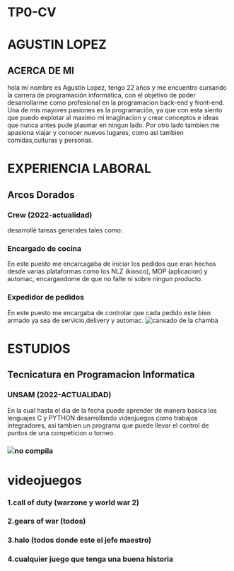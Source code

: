 # TP0-CV
# AGUSTIN LOPEZ
## ACERCA DE MI
hola mi nombre es Agustin Lopez, tengo 22 años y me encuentro cursando la carrera de programación informática, con el objetivo de poder desarrollarme como profesional en la programacion back-end y front-end. Una de mis mayores pasiones es la programación, ya que con esta siento que puedo explotar al maximo mi imaginacion y crear conceptos e ideas que nunca antes pude plasmar en ningun lado. Por otro lado tambien me apasiona viajar y conocer nuevos lugares, como asi tambien comidas,culturas y personas.
 # EXPERIENCIA LABORAL
## Arcos Dorados
### Crew (2022-actualidad)
desarrollé tareas generales tales como:
### Encargado de cocina
En este puesto me encarcagaba de iniciar los pedidos que eran hechos desde varias plataformas como los NLZ (kiosco), MOP (aplicacion) y automac, encargandome de que no falte ni sobre ningun producto.
### Expedidor de pedidos
En este puesto me encargaba de controlar que cada pedido este bien armado ya sea de servicio,delivery y automac.
![cansado de la chamba](https://cdn.memegenerator.es/imagenes/memes/thumb/33/18/33180148.jpg)

# ESTUDIOS
## Tecnicatura en Programacion Informatica
### UNSAM (2022-ACTUALIDAD)
En la cual hasta el dia de la fecha puede aprender de manera basica los lenguajes C y PYTHON desarrollando videojuegos como trabajos integradores, asi tambien un programa que puede llevar el control de puntos de una competicion o torneo.

### ![no compila](https://tecnofacts.mx/wp-content/uploads/2018/11/memes-de-programadores-1.jpg)
# videojuegos
### 1.call of duty (warzone y world war 2)                                                  
### 2.gears of war (todos)
### 3.halo (todos donde este el jefe maestro)
### 4.cualquier juego que tenga una buena historia

